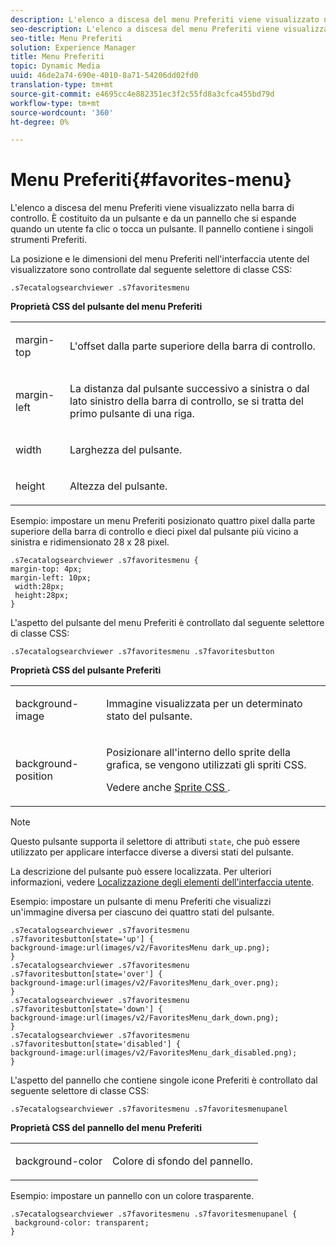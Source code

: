 ```yaml
---
description: L'elenco a discesa del menu Preferiti viene visualizzato nella barra di controllo. È costituito da un pulsante e da un pannello che si espande quando un utente fa clic o tocca un pulsante. Il pannello contiene i singoli strumenti Preferiti.
seo-description: L'elenco a discesa del menu Preferiti viene visualizzato nella barra di controllo. È costituito da un pulsante e da un pannello che si espande quando un utente fa clic o tocca un pulsante. Il pannello contiene i singoli strumenti Preferiti.
seo-title: Menu Preferiti
solution: Experience Manager
title: Menu Preferiti
topic: Dynamic Media
uuid: 46de2a74-690e-4010-8a71-54206dd02fd0
translation-type: tm+mt
source-git-commit: e4695cc4e882351ec3f2c55fd8a3cfca455bd79d
workflow-type: tm+mt
source-wordcount: '360'
ht-degree: 0%

---
```



# Menu Preferiti{#favorites-menu}

L&#39;elenco a discesa del menu Preferiti viene visualizzato nella barra di controllo. È costituito da un pulsante e da un pannello che si espande quando un utente fa clic o tocca un pulsante. Il pannello contiene i singoli strumenti Preferiti.

<!--<a id="section_061E550C1C1D4DB2BD663A898895B38C"></a>-->

La posizione e le dimensioni del menu Preferiti nell&#39;interfaccia utente del visualizzatore sono controllate dal seguente selettore di classe CSS:

```
.s7ecatalogsearchviewer .s7favoritesmenu
```

**Proprietà CSS del pulsante del menu Preferiti**

<table id="table_C48C56E696304C9BAFEE71BA9EA9A174"> 
 <tbody> 
  <tr> 
   <td colname="col1"> <p> <span class="codeph"> margin-top  </span> </p> </td> 
   <td colname="col2"> <p> L'offset dalla parte superiore della barra di controllo. </p> </td> 
  </tr> 
  <tr> 
   <td colname="col1"> <p> <span class="codeph"> margin-left  </span> </p> </td> 
   <td colname="col2"> <p> La distanza dal pulsante successivo a sinistra o dal lato sinistro della barra di controllo, se si tratta del primo pulsante di una riga. </p> </td> 
  </tr> 
  <tr> 
   <td colname="col1"> <p> <span class="codeph"> width </span> </p> </td> 
   <td colname="col2"> <p>Larghezza del pulsante. </p> </td> 
  </tr> 
  <tr> 
   <td colname="col1"> <p> <span class="codeph"> height </span> </p> </td> 
   <td colname="col2"> <p>Altezza del pulsante. </p> </td> 
  </tr> 
 </tbody> 
</table>

Esempio: impostare un menu Preferiti posizionato quattro pixel dalla parte superiore della barra di controllo e dieci pixel dal pulsante più vicino a sinistra e ridimensionato 28 x 28 pixel.

```
.s7ecatalogsearchviewer .s7favoritesmenu { 
margin-top: 4px; 
margin-left: 10px; 
 width:28px; 
 height:28px; 
}
```

L&#39;aspetto del pulsante del menu Preferiti è controllato dal seguente selettore di classe CSS:

```
.s7ecatalogsearchviewer .s7favoritesmenu .s7favoritesbutton
```

**Proprietà CSS del pulsante Preferiti**

<table id="table_970D62A1413145E0A964FA9D9F108579"> 
 <tbody> 
  <tr> 
   <td colname="col1"> <p> <span class="codeph"> background-image  </span> </p> </td> 
   <td colname="col2"> <p> Immagine visualizzata per un determinato stato del pulsante. </p> </td> 
  </tr> 
  <tr> 
   <td colname="col1"> <p> <span class="codeph"> background-position  </span> </p> </td> 
   <td colname="col2"> <p> Posizionare all'interno dello sprite della grafica, se vengono utilizzati gli spriti CSS. </p> <p>Vedere anche <a href="../../../c-html5-s7-aem-asset-viewers/c-html5-ecatsearch-viewer-about/c-html5-ecatsearch-viewer-customizingviewer/c-html5-ecatsearch-viewer-customizingviewer.md#section-9d570f95eb2443aca74c1b02f6e89aff" format="dita" scope="local"> Sprite CSS </a>. </p> </td> 
  </tr> 
 </tbody> 
</table>

>[!NOTE]
>
>Questo pulsante supporta il selettore di attributi `state`, che può essere utilizzato per applicare interfacce diverse a diversi stati del pulsante.

La descrizione del pulsante può essere localizzata. Per ulteriori informazioni, vedere [Localizzazione degli elementi dell&#39;interfaccia utente](../../../c-html5-s7-aem-asset-viewers/c-html5-ecatsearch-viewer-about/c-html5-ecatsearch-viewer-localization.md#concept-cbfc39344c494eb7b9f6a272cff0cc74).

Esempio: impostare un pulsante di menu Preferiti che visualizzi un&#39;immagine diversa per ciascuno dei quattro stati del pulsante.

```
.s7ecatalogsearchviewer .s7favoritesmenu .s7favoritesbutton[state='up'] { 
background-image:url(images/v2/FavoritesMenu dark_up.png); 
} 
.s7ecatalogsearchviewer .s7favoritesmenu .s7favoritesbutton[state='over'] { 
background-image:url(images/v2/FavoritesMenu_dark_over.png); 
} 
.s7ecatalogsearchviewer .s7favoritesmenu .s7favoritesbutton[state='down'] { 
background-image:url(images/v2/FavoritesMenu_dark_down.png); 
} 
.s7ecatalogsearchviewer .s7favoritesmenu .s7favoritesbutton[state='disabled'] { 
background-image:url(images/v2/FavoritesMenu_dark_disabled.png); 
}
```

L&#39;aspetto del pannello che contiene singole icone Preferiti è controllato dal seguente selettore di classe CSS:

```
.s7ecatalogsearchviewer .s7favoritesmenu .s7favoritesmenupanel
```

**Proprietà CSS del pannello del menu Preferiti**

<table id="table_B57B44C561E94F86BB1B0EC1671F26DB"> 
 <tbody> 
  <tr> 
   <td colname="col1"> <p> <span class="codeph"> background-color  </span> </p> </td> 
   <td colname="col2"> <p>Colore di sfondo del pannello. </p> </td> 
  </tr> 
 </tbody> 
</table>

Esempio: impostare un pannello con un colore trasparente.

```
.s7ecatalogsearchviewer .s7favoritesmenu .s7favoritesmenupanel { 
 background-color: transparent; 
}
```

